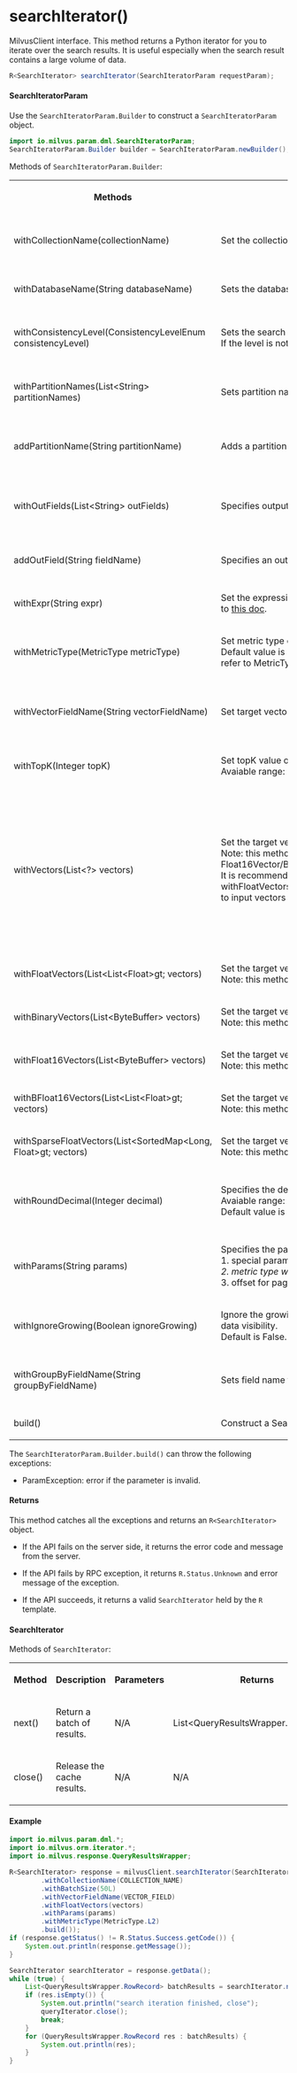 # searchIterator()

MilvusClient interface. This method returns a Python iterator for you to iterate over the search results. It is useful especially when the search result contains a large volume of data.

```java
R<SearchIterator> searchIterator(SearchIteratorParam requestParam);
```

#### SearchIteratorParam

Use the `SearchIteratorParam.Builder` to construct a `SearchIteratorParam` object.

```java
import io.milvus.param.dml.SearchIteratorParam;
SearchIteratorParam.Builder builder = SearchIteratorParam.newBuilder();
```

Methods of `SearchIteratorParam.Builder`:

<table>
    <tr>
        <th><p>Methods</p></th>
        <th><p>Description</p></th>
        <th><p>Parameters</p></th>
    </tr>
    <tr>
        <td><p>withCollectionName(collectionName)</p></td>
        <td><p>Set the collection name. Collection name cannot be empty or null.</p></td>
        <td><p>collectionName: The target collection name.</p></td>
    </tr>
    <tr>
        <td><p>withDatabaseName(String databaseName)</p></td>
        <td><p>Sets the database name. database name can be null for default database.</p></td>
        <td><p>databaseName: The database name.</p></td>
    </tr>
    <tr>
        <td><p>withConsistencyLevel(ConsistencyLevelEnum consistencyLevel)</p></td>
        <td><p>Sets the search consistency level(Optional).<br/>If the level is not set, will use the default consistency level of the collection.</p></td>
        <td><p>consistencyLevel: The consistency level used in the search.</p></td>
    </tr>
    <tr>
        <td><p>withPartitionNames(List&lt;String> partitionNames)</p></td>
        <td><p>Sets partition names list to specify search scope (Optional).</p></td>
        <td><p>partitionNames: The name list of partitions to be searched.</p></td>
    </tr>
    <tr>
        <td><p>addPartitionName(String partitionName)</p></td>
        <td><p>Adds a partition to specify search scope (Optional).</p></td>
        <td><p>partitionName: A partition name to be searched.</p></td>
    </tr>
    <tr>
        <td><p>withOutFields(List&lt;String> outFields)</p></td>
        <td><p>Specifies output scalar fields (Optional).</p></td>
        <td><p><br/>outFields: The name list of fields to be outputed.</p></td>
    </tr>
    <tr>
        <td><p>addOutField(String fieldName)</p></td>
        <td><p>Specifies an output scalar field (Optional).</p></td>
        <td><p>fieldName: An output field name.</p></td>
    </tr>
    <tr>
        <td><p>withExpr(String expr)</p></td>
        <td><p>Set the expression to filter scalar fields before searching(Optional).For more information please refer to <a href="https://milvus.io/docs/v2.3.x/boolean.md">this doc</a>.</p></td>
        <td><p>expr: The expression to filter scalar fields.</p></td>
    </tr>
    <tr>
        <td><p>withMetricType(MetricType metricType)</p></td>
        <td><p>Set metric type of ANN search.<br/>Default value is MetricType.None, which means let the server determine the defaul metric type. Please refer to MetricType in Misc.</p></td>
        <td><p>metricType: The metric type to search.</p></td>
    </tr>
    <tr>
        <td><p>withVectorFieldName(String vectorFieldName)</p></td>
        <td><p>Set target vector field by name. Field name cannot be empty or null.</p></td>
        <td><p>vectorFieldName: The target vector field name to do ANN search.</p></td>
    </tr>
    <tr>
        <td><p>withTopK(Integer topK)</p></td>
        <td><p>Set topK value of ANN search.<br/>Avaiable range: [1, 16384]</p></td>
        <td><p>topK: The topk value.</p></td>
    </tr>
    <tr>
        <td><p>withVectors(List&lt;?> vectors)</p></td>
        <td><p>Set the target vectors. Up to 16384 vectors allowed.<br/>Note: this method works for FloatVector/BinaryVector/SparseFloatVector, but it doesn't work for Float16Vector/BFloat16Vector.<br/>It is recommended to use withFloatVectors/withBinaryVectors/withFloat16Vectors/withBFloat16Vectors/withSparseFloatVectors to input vectors expilicitly.</p></td>
        <td><p>vectors: <br/>- If target field type is FloatVector, List&lt; List&lt;Float>gt; is required.<br/>- If target field type is BinaryVector, List&lt;ByteBuffer> is required.<br/>- If target field type is SparseFloatVector, List&lt;SortedMap[Long, Float]> is required.</p></td>
    </tr>
    <tr>
        <td><p>withFloatVectors(List&lt;List&lt;Float>gt; vectors)</p></td>
        <td><p>Set the target vectors to search FloatVector field. Up to 16384 vectors allowed.<br/>Note: this method will reset the target vectors of SearchParam. To input vectors, call it only once.</p></td>
        <td><p>vectors: The target vectors</p></td>
    </tr>
    <tr>
        <td><p>withBinaryVectors(List&lt;ByteBuffer> vectors)</p></td>
        <td><p>Set the target vectors to search BinaryVector field. Up to 16384 vectors allowed.<br/>Note: this method will reset the target vectors of SearchParam. To input vectors, call it only once.</p></td>
        <td><p>vectors: The target vectors</p></td>
    </tr>
    <tr>
        <td><p>withFloat16Vectors(List&lt;ByteBuffer> vectors)</p></td>
        <td><p>Set the target vectors to search Float16Vector field. Up to 16384 vectors allowed.<br/>Note: this method will reset the target vectors of SearchParam. To input vectors, call it only once.</p></td>
        <td><p>vectors: The target vectors</p></td>
    </tr>
    <tr>
        <td><p>withBFloat16Vectors(List&lt;List&lt;Float>gt; vectors)</p></td>
        <td><p>Set the target vectors to search BFloat16Vector field. Up to 16384 vectors allowed.<br/>Note: this method will reset the target vectors of SearchParam. To input vectors, call it only once.</p></td>
        <td><p>vectors: The target vectors</p></td>
    </tr>
    <tr>
        <td><p>withSparseFloatVectors(List&lt;SortedMap&lt;Long, Float>gt; vectors)</p></td>
        <td><p>Set the target vectors to search SparseFloatVector field. Up to 16384 vectors allowed.<br/>Note: this method will reset the target vectors of SearchParam. To input vectors, call it only once.</p></td>
        <td><p>vectors: The target vectors</p></td>
    </tr>
    <tr>
        <td><p>withRoundDecimal(Integer decimal)</p></td>
        <td><p>Specifies the decimal place for returned distance.<br/>Avaiable range: [-1, 6]<br/>Default value is -1, return all digits.</p></td>
        <td><p>decimal: How many digits are reserved after the decimal point.</p></td>
    </tr>
    <tr>
        <td><p>withParams(String params)</p></td>
        <td><p>Specifies the parameters of search in JSON format. The followings are valid keys of param:<br/>1. special parameters for index, such as "nprobe", "ef", "search<em>k"<br/>2. metric type with key "metric</em>type" and a string value such as "L2", "IP".<br/>3. offset for pagination with key "offset" and an integer value</p></td>
        <td><p>params: A JSON format string for extra parameters.</p></td>
    </tr>
    <tr>
        <td><p>withIgnoreGrowing(Boolean ignoreGrowing)</p></td>
        <td><p>Ignore the growing segments to get best search performance. For the user case that don't require data visibility.<br/>Default is False.</p></td>
        <td><p>ignoreGrowing: Ignore growing segments or not.</p></td>
    </tr>
    <tr>
        <td><p>withGroupByFieldName(String groupByFieldName)</p></td>
        <td><p>Sets field name to do grouping.</p></td>
        <td><p>groupByFieldName: The name of a field to do grouping.</p></td>
    </tr>
    <tr>
        <td><p>build()</p></td>
        <td><p>Construct a SearchIteratorParam object.</p></td>
        <td><p>N/A</p></td>
    </tr>
</table>

The `SearchIteratorParam.Builder.build()` can throw the following exceptions:

- ParamException: error if the parameter is invalid.

#### Returns

This method catches all the exceptions and returns an `R<SearchIterator>` object.

- If the API fails on the server side, it returns the error code and message from the server.

- If the API fails by RPC exception, it returns `R.Status.Unknown` and error message of the exception.

- If the API succeeds, it returns a valid `SearchIterator` held by the `R` template.

#### SearchIterator

Methods of `SearchIterator`:

<table>
   <tr>
     <th><p><strong>Method</strong></p></th>
     <th><p><strong>Description</strong></p></th>
     <th><p><strong>Parameters</strong></p></th>
     <th><p><strong>Returns</strong></p></th>
   </tr>
   <tr>
     <td><p>next()</p></td>
     <td><p>Return a batch of results.</p></td>
     <td><p>N/A</p></td>
     <td><p>List&lt;QueryResultsWrapper.RowRecord></p></td>
   </tr>
   <tr>
     <td><p>close()</p></td>
     <td><p>Release the cache results.</p></td>
     <td><p>N/A</p></td>
     <td><p>N/A</p></td>
   </tr>
</table>

#### Example

```java
import io.milvus.param.dml.*;
import io.milvus.orm.iterator.*;
import io.milvus.response.QueryResultsWrapper;

R<SearchIterator> response = milvusClient.searchIterator(SearchIteratorParam.newBuilder()
        .withCollectionName(COLLECTION_NAME)
        .withBatchSize(50L)
        .withVectorFieldName(VECTOR_FIELD)
        .withFloatVectors(vectors)
        .withParams(params)
        .withMetricType(MetricType.L2)
        .build());
if (response.getStatus() != R.Status.Success.getCode()) {
    System.out.println(response.getMessage());
}

SearchIterator searchIterator = response.getData();
while (true) {
    List<QueryResultsWrapper.RowRecord> batchResults = searchIterator.next();
    if (res.isEmpty()) {
        System.out.println("search iteration finished, close");
        queryIterator.close();
        break;
    }
    for (QueryResultsWrapper.RowRecord res : batchResults) {
        System.out.println(res);
    }
}
```
